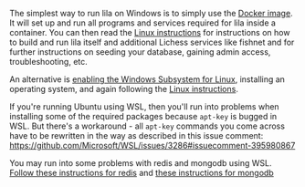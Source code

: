 The simplest way to run lila on Windows is to simply use the [Docker image](https://github.com/benediktwerner/lichess-docker). It will set up and run all programs and services required for lila inside a container. You can then read the [Linux instructions](https://github.com/ornicar/lila/wiki/Lichess-Development-Onboarding) for instructions on how to build and run lila itself and additional Lichess services like fishnet and for further instructions on seeding your database, gaining admin access, troubleshooting, etc.

An alternative is [enabling the Windows Subsystem for Linux](https://docs.microsoft.com/windows/wsl/install-win10), installing an operating system, and again following the [Linux instructions](https://github.com/ornicar/lila/wiki/Lichess-Development-Onboarding).

If you're running Ubuntu using WSL, then you'll run into problems when installing some of the required packages because `apt-key` is bugged in WSL. But there's a workaround - all `apt-key` commands you come across have to be rewritten in the way as described in this issue comment: https://github.com/Microsoft/WSL/issues/3286#issuecomment-395980867

You may run into some problems with redis and mongodb using WSL. [Follow these instructions for redis](https://redislabs.com/blog/redis-on-windows-10/) and [these instructions for mongodb](https://github.com/michaeltreat/Windows-Subsystem-For-Linux-Setup-Guide/blob/master/readmes/installs/MongoDB.md)

